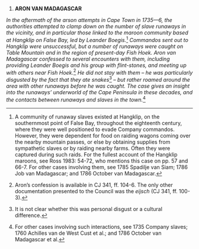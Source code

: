 1.  **ARON VAN MADAGASCAR**

*In the aftermath of the arson attempts in Cape Town in 1735—6, the
authorities attempted to clamp down on the number of slave runaways in
the vicinity, and in particular those linked to the maroon community
based at Hangklip on False Bay, led by Leander Boegis.*[^1] *Commandos
sent out to Hangklip were unsuccessful, but a number of runaways were
caught on Table Mountain and in the region of present-day Fish Hoek.
Aron van Madagascar confessed to several encounters with them, including
providing Leander Boegis and his group with flint-stones, and meeting up
with others near Fish Hoek.*[^2] *He did not stay with them – he was
particularly disgusted by the fact that they ate snakes*[^3] *– but
rather roamed around the area with other runaways before he was caught.
The case gives an insight into the runaways’ underworld of the Cape
Peninsula in these decades, and the contacts between runaways and slaves
in the town.*[^4]

[^1]: A community of runaway slaves existed at Hangklip, on the
    southernmost point of False Bay, throughout the eighteenth century,
    where they were well positioned to evade Company commandos. However,
    they were dependent for food on raiding wagons coming over the
    nearby mountain passes, or else by obtaining supplies from
    sympathetic slaves or by raiding nearby farms. Often they were
    captured during such raids. For the fullest account of the Hangklip
    maroons, see Ross 1983: 54-72, who mentions this case on pp. 57 and
    66-7. For other cases involving them, see 1785 Spadilje van Siam;
    1786 Job van Madagascar; and 1786 October van Madagascar.

[^2]: Aron’s confession is available in CJ 341, ff. 104-6. The only
    other documentation presented to the Council was the *eijsch* (CJ
    341, ff. 100-3).

[^3]: It is not clear whether this was personal disgust or a cultural
    difference.

[^4]: For other cases involving such interactions, see 1735 Company
    slaves; 1760 Achilles van de West Cust et al.; and 1786 October van
    Madagascar et al.
